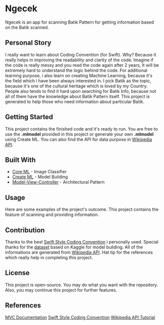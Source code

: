 # Ngecek

Ngecek is an app for scanning Batik Pattern for getting information based on the Batik scanned.

## Personal Story

I really want to learn about Coding Convention (for Swift). Why? Because it really helps in improving the readability and clarity of the code. Imagine if the code is really messy and you read the code again after 2 years, It will be extremely hard to understand the logic behind the code. For additional learning purpose, i also learn on creating Machine Learning, because it's the field which i have been always interested in. I pick Batik as the topic, because it's one of the cultural heritage which is loved by my Country. People also tends to find it hard upon searching for Batik Info, because not all of them have the knowledge about Batik Pattern itself. This project is generated to help those who need information about particular Batik.

## Getting Started

This project contains the finished code and it's ready to run. You are free to use the **.mlmodel** provided in this project or generate your own **.mlmodel** using Create ML. You can also find the API for data purpose in [Wikipedia API](https://www.mediawiki.org/wiki/API:Main_page).

## Built With

* [Core ML](https://developer.apple.com/documentation/coreml) - Image Classifier
* [Create ML](https://developer.apple.com/machine-learning/create-ml/) - Model Building
* [Model-View-Controller](https://developer.apple.com/library/archive/documentation/General/Conceptual/DevPedia-CocoaCore/MVC.html) - Architectural Pattern

## Usage

Here are some examples of the project's outcome. This project contains the feature of scanning and providing information.

## Contribution

Thanks to the best [Swift Style Coding Convention](https://github.com/raywenderlich/swift-style-guide) i personally used.
Special thanks for the [dataset](https://www.kaggle.com/dionisiusdh/indonesian-batik-motifs) based on Kaggle for model building.
All of the informations are generated from [Wikipedia API](https://www.mediawiki.org/wiki/API:Main_page).
Hat tip for the references which really help in completing this project.

## License

This project is open-source. You may do what you want with the repository. Also, you may continue this project for further features.

## References
[MVC Documentation](https://developer.apple.com/library/archive/documentation/General/Conceptual/DevPedia-CocoaCore/MVC.html)
[Swift Style Coding Convention](https://github.com/raywenderlich/swift-style-guide)
[Wikipedia API Tutorial](https://www.hackingwithswift.com/books/ios-swiftui/downloading-data-from-wikipedia)
